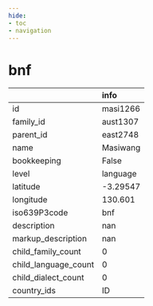 ```yaml
---
hide:
- toc
- navigation
---
```

# bnf
|                      | info     |
|:---------------------|:---------|
| id                   | masi1266 |
| family_id            | aust1307 |
| parent_id            | east2748 |
| name                 | Masiwang |
| bookkeeping          | False    |
| level                | language |
| latitude             | -3.29547 |
| longitude            | 130.601  |
| iso639P3code         | bnf      |
| description          | nan      |
| markup_description   | nan      |
| child_family_count   | 0        |
| child_language_count | 0        |
| child_dialect_count  | 0        |
| country_ids          | ID       |